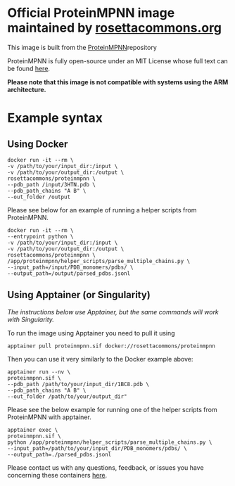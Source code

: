 # Official ProteinMPNN image maintained by [rosettacommons.org](https://rosettacommons.org/)

This image is built from the [ProteinMPNN](https://github.com/dauparas/ProteinMPNN)repository

ProteinMPNN is fully open-source under an MIT License whose full text can be found [here](https://github.com/dauparas/ProteinMPNN?tab=MIT-1-ov-file).

**Please note that this image is not compatible with systems using the ARM architecture.**

# Example syntax 
## Using Docker
```
docker run -it --rm \
-v /path/to/your/input_dir:/input \
-v /path/to/your/output_dir:/output \
rosettacommons/proteinmpnn \ 
--pdb_path /input/3HTN.pdb \
--pdb_path_chains "A B" \
--out_folder /output
```

Please see below for an example of running a helper scripts from ProteinMPNN. 

```
docker run -it --rm \
--entrypoint python \
-v /path/to/your/input_dir:/input \
-v /path/to/your/output_dir:/output \
rosettacommons/proteinmpnn \
/app/proteinmpnn/helper_scripts/parse_multiple_chains.py \
--input_path=/input/PDB_monomers/pdbs/ \
--output_path=/output/parsed_pdbs.jsonl
```

## Using Apptainer (or Singularity) 
*The instructions below use Apptainer, but the same commands will work with Singularity.*

To run the image using Apptainer you need to pull it using
```
apptainer pull proteinmpnn.sif docker://rosettacommons/proteinmpnn
```
Then you can use it very similarly to the Docker example above:
```
apptainer run --nv \
proteinmpnn.sif \
--pdb_path /path/to/your/input_dir/1BC8.pdb \
--pdb_path_chains "A B" \
--out_folder /path/to/your/output_dir" 
```

Please see the below example for running one of the helper scripts from ProteinMPNN with apptainer.           
```
apptainer exec \
proteinmpnn.sif \
python /app/proteinmpnn/helper_scripts/parse_multiple_chains.py \
--input_path=/path/to/your/input_dir/PDB_monomers/pdbs/ \
--output_path=./parsed_pdbs.jsonl
```


Please contact us with any questions, feedback, or issues you have concerning these containers [here](https://rosettacommons.org/contact/).
